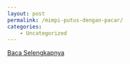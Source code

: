 ```yaml
---
layout: post
permalink: /mimpi-putus-dengan-pacar/
categories:
    - Uncategorized
---
```


[Baca Selengkapnya](/07)